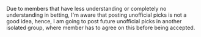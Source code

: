 Due to members that have less understanding or completely no understanding in betting, I'm aware that posting unofficial picks is not a good idea, hence, I am going to post future unofficial picks in another isolated group, where member has to agree on this before being accepted.

